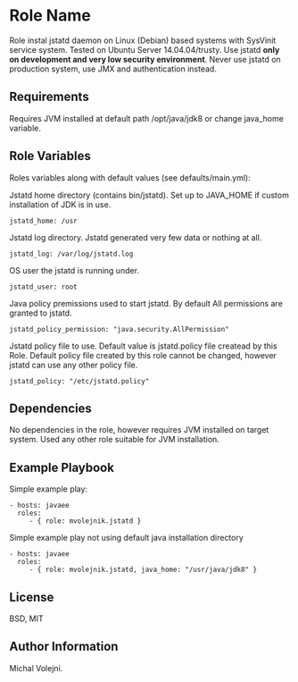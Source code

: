 Role Name
=========

Role instal jstatd daemon on Linux (Debian) based systems with SysVinit service system.
Tested on Ubuntu Server 14.04.04/trusty.
Use jstatd **only on development and very low security environment**. Never use jstatd on production system, use JMX and authentication instead.

Requirements
------------

Requires JVM installed at default path /opt/java/jdk8 or change java_home variable. 

Role Variables
--------------
Roles variables along with default values (see defaults/main.yml):

Jstatd home directory (contains bin/jstatd). Set up to JAVA_HOME if custom installation of JDK is in use.

	jstatd_home: /usr
	
Jstatd log directory. Jstatd generated very few data or nothing at all. 

	jstatd_log: /var/log/jstatd.log
	
OS user the jstatd is running under.	
	
	jstatd_user: root
	
Java policy premissions used to start jstatd. By default All permissions are granted to jstatd.
	
	jstatd_policy_permission: "java.security.AllPermission"
	
Jstatd policy file to use. Default value is jstatd.policy file createad by this Role. Default policy file created by this role cannot be changed, however jstatd can use any other policy file.
	
	jstatd_policy: "/etc/jstatd.policy"

Dependencies
------------

No dependencies in the role, however requires JVM installed on target system. Used any other role suitable for JVM installation.

Example Playbook
----------------

Simple example play:

    - hosts: javaee
      roles:
         - { role: mvolejnik.jstatd }

Simple example play not using default java installation directory

    - hosts: javaee
      roles:
         - { role: mvolejnik.jstatd, java_home: "/usr/java/jdk8" }

License
-------

BSD, MIT

Author Information
------------------

Michal Volejni.
